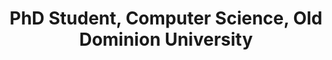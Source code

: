 ---
order_number: 5
name: "Rochana Obadage"
category: "student"
role: "Student"
title: "PhD Student, Computer Science, Old Dominion University"
bio: ""
img: "bio-photo.jpg"
collection: team
website: "https://rochanaro.github.io/"
email: ""
---